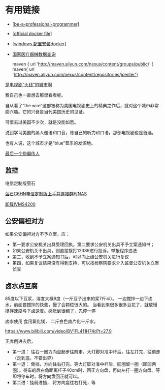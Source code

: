 
# 有用链接

- [[be-a-professional-programmer]](https://github.com/stanzhai/be-a-professional-programmer)
- [[official docker file]](https://github.com/docker-library)
- [[windows 配置安装docker]](https://docs.microsoft.com/zh-cn/virtualization/windowscontainers/manage-docker/configure-docker-daemon)

- [国家医疗器械数据查询](http://app1.sfda.gov.cn/datasearchcnda/face3/base.jsp?tableId=26&tableName=TABLE26&title=%EF%BF%BD%EF%BF%BD%EF%BF%BD%EF%BF%BD%D2%BD%EF%BF%BD%EF%BF%BD%EF%BF%BD%EF%BF%BD%D0%B5%EF%BF%BD%EF%BF%BD%C6%B7%EF%BF%BD%EF%BF%BD%D7%A2%EF%BF%BD%E1%A3%A9&bcId=152904417281669781044048234789)

    maven { url 'http://maven.aliyun.com/nexus/content/groups/public/' }
    maven{ url 'http://maven.aliyun.com/nexus/content/repositories/jcenter'}



[是电视剧“火线”的城市啊](http://www.mjf2020.com/ziyuan/2651602.html#26516-1-WEB-DL)

我自己也一直想去那里看看呢。

自从看了“the wire”这部被称为美国电视剧史上的精典之作后，就对这个城市非常感兴趣。它的兴衰是当代美国历史的见证。

可惜去过美国不少次，就是没能如愿。

说到学习美国的黑人俚语和口音，练自己的听力和口语，那部电视剧也是首选。

也有人说，这个城市才是“blue”音乐的发源地。


[最后一个捞偏传人](http://www.borafuste.com/bqg/15509/4188373.html)

## 监控

电信定制版萤石

[萤石C6HN电信定制版上手并连接群晖NAS](https://post.smzdm.com/p/a3d4573k/)

[卸载IVMS4200](https://www.advanceduninstaller.com/iVMS-4200-Video-Wall-ccc92b55570eb8652759242cca3414b3-application.htm)

## 公安偏袒对方

如果公安偏袒对方不予立案，应：

- 第一要求公安机关出具受理回执，第二要求公安机关出具不予立案通知书；
- 如果公安机关不出具，则直接拨打12389进行投诉，举报程序违法
- 第三，收到不予立案通知书后，可以向上级公安机关进行复议
- 第四，如果复议结果没有得到支持，可以找检察院要求介入监督公安机关立案侦查

## 卤水点豆腐

85度以下豆浆，溶度大概9度（一斤豆子出来的浆7斤半）。
一边搅拌一边下卤水，前面要搅拌的快些，慢了会颗粒很大的。 当看到来很多很多豆花了，就放慢搅拌速度与下卤速度。感觉到很稠了，先停一停

卤水使用 食用氯化镁， 二斤白色卤片化十斤水。


https://www.bilibili.com/video/BV1FL411H74d?t=27.9

正库倒进去后， 

- 第一进： 往右一圈方向盘起步往前走，大灯脚对准中杆后，往左打完，往前走（走到底，不要出界）
- 第一退： 倒挡，方向往右打完。等大灯脚对准中杆后，回圈留一圈（即回两圈）。待车的后右角距离杆子40cm时，回正方向盘，再向左打一圈方向盘。等即将停车时，将方向盘回正就可以。
- 第二进：挂前进挡， 将方向盘往右打死，等